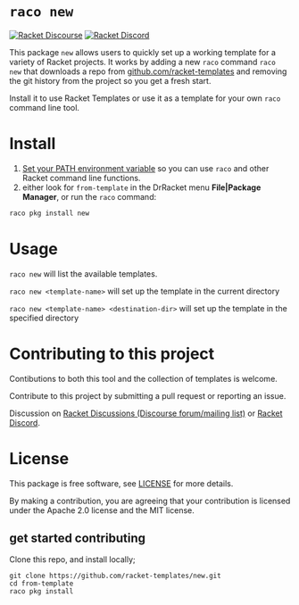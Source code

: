 # `raco new`

[![Racket Discourse](https://img.shields.io/discourse/users?label=Discuss%20on%20Racket%20Discourse&logo=racket&server=https%3A%2F%2Fracket.discourse.group)](https://racket.discourse.group/) [![Racket Discord](https://img.shields.io/discord/571040468092321801?label=Chat%20on%20Racket%20Discord&logo=racket)](https://discord.gg/6Zq8sH5)

This package `new` allows users to quickly set up a working template for a variety of Racket projects.
It works by adding a new `raco` command `raco new` that downloads a repo from 
[github.com/racket-templates](https://github.com/racket-templates) and removing the git history 
from the project so you get a fresh start.

Install it to use Racket Templates or use it as a template for your own `raco` command line tool.

# Install

1. [Set your PATH environment variable](https://github.com/racket/racket/wiki/Set-your-PATH-environment-variable) 
so you can use `raco` and other Racket command line functions.
2. either look for `from-template` in the DrRacket menu **File|Package Manager**, or run the `raco` command:
```bash
raco pkg install new
```

# Usage 

`raco new` will list the available templates.

`raco new <template-name>` will set up the template in the current directory

`raco new <template-name> <destination-dir>` will set up the template in the specified directory

# Contributing to this project

Contibutions to both this tool and the collection of templates is welcome.

Contribute to this project by submitting a pull request or reporting an issue. 

Discussion on [Racket Discussions (Discourse forum/mailing list)](https://racket.discourse.group/) or [Racket Discord](https://discord.gg/6Zq8sH5).

# License

This package is free software, see [LICENSE](LICENSE) for more details.

By making a contribution, you are agreeing that your contribution is licensed under the Apache 2.0 license and the MIT license.

## get started contributing

Clone this repo, and install locally; 
```
git clone https://github.com/racket-templates/new.git
cd from-template 
raco pkg install
```
